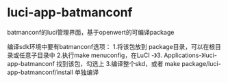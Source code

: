 luci-app-batmanconf
===========

batmanconf的luci管理界面，基于openwert的可编译package

编译sdk环境中要有batmanconf选项：
1.将该包放到 package目录，可以在根目录或任意子目录中
2.执行make menuconfig，在LuCI -》3. Applications-》luci-app-batmanconf 找到该包，勾选上
3.编译整个skd，或者 make package/luci-app-batmanconf/install 单独编译

